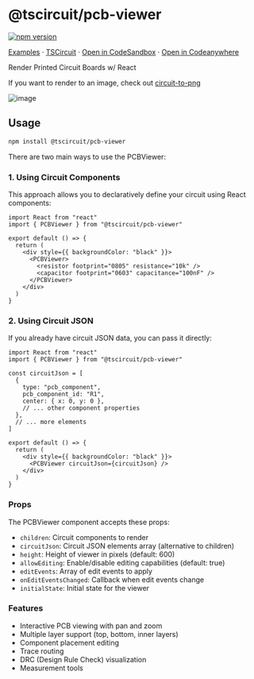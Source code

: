 # @tscircuit/pcb-viewer

[![npm version](https://badge.fury.io/js/@tscircuit%2Fpcb-viewer.svg)](https://badge.fury.io/js/@tscircuit%2Fpcb-viewer)

[Examples](https://pcb-viewer.vercel.app/) &middot; [TSCircuit](https://tscircuit.com) &middot; [Open in CodeSandbox](https://codesandbox.io/p/github/tscircuit/pcb-viewer) &middot; [Open in Codeanywhere](https://app.codeanywhere.com/#https://github.com/tscircuit/pcb-viewer)

Render Printed Circuit Boards w/ React

If you want to render to an image, check out [circuit-to-png](https://github.com/tscircuit/circuit-to-png)

![image](https://github.com/tscircuit/pcb-viewer/assets/1910070/e010f44e-b8c0-4e1d-9d59-1ea66716427f)

## Usage

```bash
npm install @tscircuit/pcb-viewer
```

There are two main ways to use the PCBViewer:

### 1. Using Circuit Components

This approach allows you to declaratively define your circuit using React components:

```tsx
import React from "react"
import { PCBViewer } from "@tscircuit/pcb-viewer"

export default () => {
  return (
    <div style={{ backgroundColor: "black" }}>
      <PCBViewer>
        <resistor footprint="0805" resistance="10k" />
        <capacitor footprint="0603" capacitance="100nF" />
      </PCBViewer>
    </div>
  )
}
```

### 2. Using Circuit JSON

If you already have circuit JSON data, you can pass it directly:

```tsx
import React from "react"
import { PCBViewer } from "@tscircuit/pcb-viewer"

const circuitJson = [
  {
    type: "pcb_component",
    pcb_component_id: "R1",
    center: { x: 0, y: 0 },
    // ... other component properties
  },
  // ... more elements
]

export default () => {
  return (
    <div style={{ backgroundColor: "black" }}>
      <PCBViewer circuitJson={circuitJson} />
    </div>
  )
}
```

### Props

The PCBViewer component accepts these props:

- `children`: Circuit components to render
- `circuitJson`: Circuit JSON elements array (alternative to children)
- `height`: Height of viewer in pixels (default: 600)
- `allowEditing`: Enable/disable editing capabilities (default: true)
- `editEvents`: Array of edit events to apply
- `onEditEventsChanged`: Callback when edit events change
- `initialState`: Initial state for the viewer

### Features

- Interactive PCB viewing with pan and zoom
- Multiple layer support (top, bottom, inner layers)
- Component placement editing
- Trace routing
- DRC (Design Rule Check) visualization
- Measurement tools
